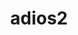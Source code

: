 ---
title: "adios2"
layout: cache
categories: [package, v0.20.1]
meta: {"versions": ["2.9.0"], "compilers": ["gcc@=11.1.0", "gcc@=7.3.1", "oneapi@=2023.0.0"], "oss": ["amzn2", "ubuntu20.04"], "platforms": ["linux"], "targets": ["aarch64", "neoverse_n1", "ppc64le", "x86_64", "x86_64_v3"], "stacks": ["aws-ahug", "aws-ahug-aarch64", "aws-isc", "aws-isc-aarch64", "data-vis-sdk", "e4s", "e4s-oneapi", "e4s-power", "root"], "num_specs": 18, "num_specs_by_stack": {"aws-isc-aarch64": 2, "root": 18, "aws-ahug-aarch64": 2, "aws-ahug": 1, "aws-isc": 1, "e4s-power": 4, "e4s-oneapi": 1, "data-vis-sdk": 4, "e4s": 3}}
spec_details: [{"hash": "vghpelxpnwpct52szntqn53mev6yxgxu", "compiler": "gcc@=7.3.1", "versions": ["2.9.0"], "os": "amzn2", "platform": "linux", "target": "aarch64", "variants": ["+blosc", "build_system=cmake", "build_type=Release", "+bzip2", "~cuda", "~dataspaces", "~fortran", "generator=make", "~hdf5", "~ipo", "~libpressio", "+mpi", "~pic", "+png", "~python", "+ssc", "+sst", "+sz", "+zfp"], "stacks": ["aws-isc-aarch64", "root"], "size": "-", "tarball": "https://binaries.spack.io/releases/v0.20.1/build_cache/linux-amzn2-aarch64/gcc-7.3.1/adios2-2.9.0/linux-amzn2-aarch64-gcc-7.3.1-adios2-2.9.0-vghpelxpnwpct52szntqn53mev6yxgxu.spack"}, {"hash": "lnaz6so6qdfofenquzjni2pfsxsfpmr6", "compiler": "gcc@=7.3.1", "versions": ["2.9.0"], "os": "amzn2", "platform": "linux", "target": "aarch64", "variants": ["+blosc", "build_system=cmake", "build_type=Release", "+bzip2", "~cuda", "~dataspaces", "+fortran", "generator=make", "~hdf5", "~ipo", "~libpressio", "+mpi", "~pic", "+png", "~python", "+ssc", "+sst", "+sz", "+zfp"], "stacks": ["aws-ahug-aarch64", "root"], "size": "-", "tarball": "https://binaries.spack.io/releases/v0.20.1/build_cache/linux-amzn2-aarch64/gcc-7.3.1/adios2-2.9.0/linux-amzn2-aarch64-gcc-7.3.1-adios2-2.9.0-lnaz6so6qdfofenquzjni2pfsxsfpmr6.spack"}, {"hash": "xo32aamoysqqypbty57wkd33wd7rn55b", "compiler": "gcc@=7.3.1", "versions": ["2.9.0"], "os": "amzn2", "platform": "linux", "target": "neoverse_n1", "variants": ["+blosc", "build_system=cmake", "build_type=Release", "+bzip2", "~cuda", "~dataspaces", "+fortran", "generator=make", "~hdf5", "~ipo", "~libpressio", "+mpi", "~pic", "+png", "~python", "+ssc", "+sst", "+sz", "+zfp"], "stacks": ["aws-ahug-aarch64", "root"], "size": "-", "tarball": "https://binaries.spack.io/releases/v0.20.1/build_cache/linux-amzn2-neoverse_n1/gcc-7.3.1/adios2-2.9.0/linux-amzn2-neoverse_n1-gcc-7.3.1-adios2-2.9.0-xo32aamoysqqypbty57wkd33wd7rn55b.spack"}, {"hash": "7547zj67oboj7bbjcck4e6zflf6ubf6y", "compiler": "gcc@=7.3.1", "versions": ["2.9.0"], "os": "amzn2", "platform": "linux", "target": "neoverse_n1", "variants": ["+blosc", "build_system=cmake", "build_type=Release", "+bzip2", "~cuda", "~dataspaces", "~fortran", "generator=make", "~hdf5", "~ipo", "~libpressio", "+mpi", "~pic", "+png", "~python", "+ssc", "+sst", "+sz", "+zfp"], "stacks": ["aws-isc-aarch64", "root"], "size": "-", "tarball": "https://binaries.spack.io/releases/v0.20.1/build_cache/linux-amzn2-neoverse_n1/gcc-7.3.1/adios2-2.9.0/linux-amzn2-neoverse_n1-gcc-7.3.1-adios2-2.9.0-7547zj67oboj7bbjcck4e6zflf6ubf6y.spack"}, {"hash": "v6pppoaudh2dfh77lkxx4sv6wdkjzrgi", "compiler": "gcc@=7.3.1", "versions": ["2.9.0"], "os": "amzn2", "platform": "linux", "target": "x86_64_v3", "variants": ["+blosc", "build_system=cmake", "build_type=Release", "+bzip2", "~cuda", "~dataspaces", "+fortran", "generator=make", "~hdf5", "~ipo", "~libpressio", "+mpi", "~pic", "+png", "~python", "+ssc", "+sst", "+sz", "+zfp"], "stacks": ["aws-ahug", "root"], "size": "-", "tarball": "https://binaries.spack.io/releases/v0.20.1/build_cache/linux-amzn2-x86_64_v3/gcc-7.3.1/adios2-2.9.0/linux-amzn2-x86_64_v3-gcc-7.3.1-adios2-2.9.0-v6pppoaudh2dfh77lkxx4sv6wdkjzrgi.spack"}, {"hash": "em2ml6efv4cnardq2mh4zsg52pv2unrj", "compiler": "gcc@=7.3.1", "versions": ["2.9.0"], "os": "amzn2", "platform": "linux", "target": "x86_64_v3", "variants": ["+blosc", "build_system=cmake", "build_type=Release", "+bzip2", "~cuda", "~dataspaces", "~fortran", "generator=make", "~hdf5", "~ipo", "~libpressio", "+mpi", "~pic", "+png", "~python", "+ssc", "+sst", "+sz", "+zfp"], "stacks": ["aws-isc", "root"], "size": "-", "tarball": "https://binaries.spack.io/releases/v0.20.1/build_cache/linux-amzn2-x86_64_v3/gcc-7.3.1/adios2-2.9.0/linux-amzn2-x86_64_v3-gcc-7.3.1-adios2-2.9.0-em2ml6efv4cnardq2mh4zsg52pv2unrj.spack"}, {"hash": "hcqilp7fwyacglsr22xsyn5in6tvkbld", "compiler": "gcc@=11.1.0", "versions": ["2.9.0"], "os": "ubuntu20.04", "platform": "linux", "target": "ppc64le", "variants": ["+blosc", "build_system=cmake", "build_type=Release", "+bzip2", "~cuda", "~dataspaces", "+fortran", "generator=make", "~hdf5", "~ipo", "~libpressio", "+mpi", "~pic", "+png", "~python", "+ssc", "+sst", "+sz", "+zfp"], "stacks": ["root", "e4s-power"], "size": "-", "tarball": "https://binaries.spack.io/releases/v0.20.1/build_cache/linux-ubuntu20.04-ppc64le/gcc-11.1.0/adios2-2.9.0/linux-ubuntu20.04-ppc64le-gcc-11.1.0-adios2-2.9.0-hcqilp7fwyacglsr22xsyn5in6tvkbld.spack"}, {"hash": "rvdx2tncx4mt2ikze6cg5ohkfxnrybri", "compiler": "gcc@=11.1.0", "versions": ["2.9.0"], "os": "ubuntu20.04", "platform": "linux", "target": "ppc64le", "variants": ["+blosc", "build_system=cmake", "build_type=Release", "+bzip2", "~cuda", "+dataman", "~dataspaces", "+fortran", "generator=make", "+hdf5", "~ipo", "~libpressio", "+mpi", "+pic", "+png", "+python", "+shared", "+ssc", "+sst", "+sz", "+zfp"], "stacks": ["root", "e4s-power"], "size": "-", "tarball": "https://binaries.spack.io/releases/v0.20.1/build_cache/linux-ubuntu20.04-ppc64le/gcc-11.1.0/adios2-2.9.0/linux-ubuntu20.04-ppc64le-gcc-11.1.0-adios2-2.9.0-rvdx2tncx4mt2ikze6cg5ohkfxnrybri.spack"}, {"hash": "ft6q7momwtn77r42ugoe2j7kj67ha5de", "compiler": "gcc@=11.1.0", "versions": ["2.9.0"], "os": "ubuntu20.04", "platform": "linux", "target": "ppc64le", "variants": ["+blosc", "build_system=cmake", "build_type=Release", "+bzip2", "~cuda", "~dataspaces", "+fortran", "generator=make", "~hdf5", "~ipo", "~libpressio", "+mpi", "~pic", "+png", "~python", "+ssc", "+sst", "+sz", "+zfp"], "stacks": ["root", "e4s-power"], "size": "-", "tarball": "https://binaries.spack.io/releases/v0.20.1/build_cache/linux-ubuntu20.04-ppc64le/gcc-11.1.0/adios2-2.9.0/linux-ubuntu20.04-ppc64le-gcc-11.1.0-adios2-2.9.0-ft6q7momwtn77r42ugoe2j7kj67ha5de.spack"}, {"hash": "oreusaxa7gezmusuruqfveumnfrunjcs", "compiler": "gcc@=11.1.0", "versions": ["2.9.0"], "os": "ubuntu20.04", "platform": "linux", "target": "ppc64le", "variants": ["+blosc", "build_system=cmake", "build_type=Release", "+bzip2", "+cuda", "cuda_arch=70", "+dataman", "~dataspaces", "+fortran", "generator=make", "+hdf5", "~ipo", "~libpressio", "+mpi", "+pic", "+png", "+python", "+shared", "+ssc", "+sst", "~sz", "+zfp"], "stacks": ["root", "e4s-power"], "size": "-", "tarball": "https://binaries.spack.io/releases/v0.20.1/build_cache/linux-ubuntu20.04-ppc64le/gcc-11.1.0/adios2-2.9.0/linux-ubuntu20.04-ppc64le-gcc-11.1.0-adios2-2.9.0-oreusaxa7gezmusuruqfveumnfrunjcs.spack"}, {"hash": "agk5wemfkflpmhc4d6suu6fe6pbt4kfy", "compiler": "oneapi@=2023.0.0", "versions": ["2.9.0"], "os": "ubuntu20.04", "platform": "linux", "target": "x86_64", "variants": ["+blosc", "build_system=cmake", "build_type=Release", "+bzip2", "~cuda", "~dataspaces", "+fortran", "generator=make", "~hdf5", "~ipo", "~libpressio", "+mpi", "~pic", "+png", "~python", "+ssc", "+sst", "+sz", "+zfp"], "stacks": ["e4s-oneapi", "root"], "size": "-", "tarball": "https://binaries.spack.io/releases/v0.20.1/build_cache/linux-ubuntu20.04-x86_64/oneapi-2023.0.0/adios2-2.9.0/linux-ubuntu20.04-x86_64-oneapi-2023.0.0-adios2-2.9.0-agk5wemfkflpmhc4d6suu6fe6pbt4kfy.spack"}, {"hash": "dh5ky6fujtv4drt7jsuvi2gxezemrclk", "compiler": "gcc@=11.1.0", "versions": ["2.9.0"], "os": "ubuntu20.04", "platform": "linux", "target": "x86_64_v3", "variants": ["+blosc", "build_system=cmake", "build_type=Release", "+bzip2", "~cuda", "+dataman", "~dataspaces", "+fortran", "generator=make", "+hdf5", "~ipo", "~libpressio", "+mpi", "+pic", "+png", "+python", "+shared", "+ssc", "+sst", "+sz", "+zfp"], "stacks": ["root", "data-vis-sdk"], "size": "-", "tarball": "https://binaries.spack.io/releases/v0.20.1/build_cache/linux-ubuntu20.04-x86_64_v3/gcc-11.1.0/adios2-2.9.0/linux-ubuntu20.04-x86_64_v3-gcc-11.1.0-adios2-2.9.0-dh5ky6fujtv4drt7jsuvi2gxezemrclk.spack"}, {"hash": "r3vzsjhy7ngidffks65d5dlvkawhh64x", "compiler": "gcc@=11.1.0", "versions": ["2.9.0"], "os": "ubuntu20.04", "platform": "linux", "target": "x86_64_v3", "variants": ["+blosc", "build_system=cmake", "build_type=Release", "+bzip2", "~cuda", "+dataman", "~dataspaces", "+fortran", "generator=make", "+hdf5", "~ipo", "~libpressio", "+mpi", "+pic", "+png", "+python", "+shared", "+ssc", "+sst", "+sz", "+zfp"], "stacks": ["root", "data-vis-sdk"], "size": "-", "tarball": "https://binaries.spack.io/releases/v0.20.1/build_cache/linux-ubuntu20.04-x86_64_v3/gcc-11.1.0/adios2-2.9.0/linux-ubuntu20.04-x86_64_v3-gcc-11.1.0-adios2-2.9.0-r3vzsjhy7ngidffks65d5dlvkawhh64x.spack"}, {"hash": "znqwftle6trs7dm7aenrzj7j3j4n2j75", "compiler": "gcc@=11.1.0", "versions": ["2.9.0"], "os": "ubuntu20.04", "platform": "linux", "target": "x86_64_v3", "variants": ["+blosc", "build_system=cmake", "build_type=Release", "+bzip2", "~cuda", "+dataman", "~dataspaces", "+fortran", "generator=make", "+hdf5", "~ipo", "~libpressio", "+mpi", "+pic", "+png", "+python", "+shared", "+ssc", "+sst", "+sz", "+zfp"], "stacks": ["root", "data-vis-sdk"], "size": "-", "tarball": "https://binaries.spack.io/releases/v0.20.1/build_cache/linux-ubuntu20.04-x86_64_v3/gcc-11.1.0/adios2-2.9.0/linux-ubuntu20.04-x86_64_v3-gcc-11.1.0-adios2-2.9.0-znqwftle6trs7dm7aenrzj7j3j4n2j75.spack"}, {"hash": "oo6frudrofw52z3pax2onl4g7qb5g5ky", "compiler": "gcc@=11.1.0", "versions": ["2.9.0"], "os": "ubuntu20.04", "platform": "linux", "target": "x86_64_v3", "variants": ["+blosc", "build_system=cmake", "build_type=Release", "+bzip2", "~cuda", "~dataspaces", "+fortran", "generator=make", "~hdf5", "~ipo", "~libpressio", "+mpi", "~pic", "+png", "~python", "+ssc", "+sst", "+sz", "+zfp"], "stacks": ["root", "e4s"], "size": "-", "tarball": "https://binaries.spack.io/releases/v0.20.1/build_cache/linux-ubuntu20.04-x86_64_v3/gcc-11.1.0/adios2-2.9.0/linux-ubuntu20.04-x86_64_v3-gcc-11.1.0-adios2-2.9.0-oo6frudrofw52z3pax2onl4g7qb5g5ky.spack"}, {"hash": "m32zlx2zkwfscudjm5caxebbay6hvcup", "compiler": "gcc@=11.1.0", "versions": ["2.9.0"], "os": "ubuntu20.04", "platform": "linux", "target": "x86_64_v3", "variants": ["+blosc", "build_system=cmake", "build_type=Release", "+bzip2", "~cuda", "+dataman", "~dataspaces", "+fortran", "generator=make", "+hdf5", "~ipo", "~libpressio", "+mpi", "+pic", "+png", "+python", "+shared", "+ssc", "+sst", "+sz", "+zfp"], "stacks": ["root", "data-vis-sdk"], "size": "-", "tarball": "https://binaries.spack.io/releases/v0.20.1/build_cache/linux-ubuntu20.04-x86_64_v3/gcc-11.1.0/adios2-2.9.0/linux-ubuntu20.04-x86_64_v3-gcc-11.1.0-adios2-2.9.0-m32zlx2zkwfscudjm5caxebbay6hvcup.spack"}, {"hash": "ksw2exjinhxt2ihzsr7prtb5s3rcty35", "compiler": "gcc@=11.1.0", "versions": ["2.9.0"], "os": "ubuntu20.04", "platform": "linux", "target": "x86_64_v3", "variants": ["+blosc", "build_system=cmake", "build_type=Release", "+bzip2", "~cuda", "+dataman", "~dataspaces", "+fortran", "generator=make", "+hdf5", "~ipo", "~libpressio", "+mpi", "+pic", "+png", "+python", "+shared", "+ssc", "+sst", "+sz", "+zfp"], "stacks": ["root", "e4s"], "size": "-", "tarball": "https://binaries.spack.io/releases/v0.20.1/build_cache/linux-ubuntu20.04-x86_64_v3/gcc-11.1.0/adios2-2.9.0/linux-ubuntu20.04-x86_64_v3-gcc-11.1.0-adios2-2.9.0-ksw2exjinhxt2ihzsr7prtb5s3rcty35.spack"}, {"hash": "dukdfnohziggwllf57f3gjeyqolutpcb", "compiler": "gcc@=11.1.0", "versions": ["2.9.0"], "os": "ubuntu20.04", "platform": "linux", "target": "x86_64_v3", "variants": ["+blosc", "build_system=cmake", "build_type=Release", "+bzip2", "+cuda", "cuda_arch=80", "+dataman", "~dataspaces", "+fortran", "generator=make", "+hdf5", "~ipo", "~libpressio", "+mpi", "+pic", "+png", "+python", "+shared", "+ssc", "+sst", "~sz", "+zfp"], "stacks": ["root", "e4s"], "size": "-", "tarball": "https://binaries.spack.io/releases/v0.20.1/build_cache/linux-ubuntu20.04-x86_64_v3/gcc-11.1.0/adios2-2.9.0/linux-ubuntu20.04-x86_64_v3-gcc-11.1.0-adios2-2.9.0-dukdfnohziggwllf57f3gjeyqolutpcb.spack"}]
---